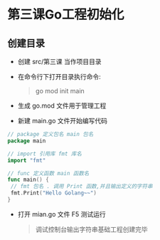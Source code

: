# 第三课Go工程初始化

## 创建目录

* 创建 src/第三课 当作项目目录
* 在命令行下打开目录执行命令:
    > go mod init main

* 生成 go.mod 文件用于管理工程
* 新建 main.go 文件开始编写代码

``` go
// package 定义包名 main 包名
package main

// import 引用库 fmt 库名
import "fmt"

// func 定义函数 main 函数名
func main() {
 // fmt 包名 . 调用 Print 函数,并且输出定义的字符串
 fmt.Print("Hello Golang~~")
}
```

* 打开 mian.go 文件 F5 测试运行
    > 调试控制台输出字符串基础工程创建完毕
